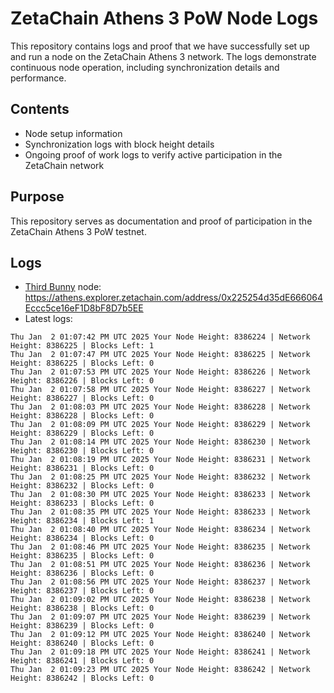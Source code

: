 # ZetaChain Athens 3 PoW Node Logs
This repository contains logs and proof that we have successfully set up and run a node on the ZetaChain Athens 3 network. The logs demonstrate continuous node operation, including synchronization details and performance.

## Contents
- Node setup information
- Synchronization logs with block height details
- Ongoing proof of work logs to verify active participation in the ZetaChain network

## Purpose
This repository serves as documentation and proof of participation in the ZetaChain Athens 3 PoW testnet.

## Logs

- [Third Bunny](https://thirdbunny.xyz/) node: https://athens.explorer.zetachain.com/address/0x225254d35dE666064Eccc5ce16eF1D8bF8D7b5EE
- Latest logs:
```
Thu Jan  2 01:07:42 PM UTC 2025 Your Node Height: 8386224 | Network Height: 8386225 | Blocks Left: 1
Thu Jan  2 01:07:47 PM UTC 2025 Your Node Height: 8386225 | Network Height: 8386225 | Blocks Left: 0
Thu Jan  2 01:07:53 PM UTC 2025 Your Node Height: 8386226 | Network Height: 8386226 | Blocks Left: 0
Thu Jan  2 01:07:58 PM UTC 2025 Your Node Height: 8386227 | Network Height: 8386227 | Blocks Left: 0
Thu Jan  2 01:08:03 PM UTC 2025 Your Node Height: 8386228 | Network Height: 8386228 | Blocks Left: 0
Thu Jan  2 01:08:09 PM UTC 2025 Your Node Height: 8386229 | Network Height: 8386229 | Blocks Left: 0
Thu Jan  2 01:08:14 PM UTC 2025 Your Node Height: 8386230 | Network Height: 8386230 | Blocks Left: 0
Thu Jan  2 01:08:19 PM UTC 2025 Your Node Height: 8386231 | Network Height: 8386231 | Blocks Left: 0
Thu Jan  2 01:08:25 PM UTC 2025 Your Node Height: 8386232 | Network Height: 8386232 | Blocks Left: 0
Thu Jan  2 01:08:30 PM UTC 2025 Your Node Height: 8386233 | Network Height: 8386233 | Blocks Left: 0
Thu Jan  2 01:08:35 PM UTC 2025 Your Node Height: 8386233 | Network Height: 8386234 | Blocks Left: 1
Thu Jan  2 01:08:40 PM UTC 2025 Your Node Height: 8386234 | Network Height: 8386234 | Blocks Left: 0
Thu Jan  2 01:08:46 PM UTC 2025 Your Node Height: 8386235 | Network Height: 8386235 | Blocks Left: 0
Thu Jan  2 01:08:51 PM UTC 2025 Your Node Height: 8386236 | Network Height: 8386236 | Blocks Left: 0
Thu Jan  2 01:08:56 PM UTC 2025 Your Node Height: 8386237 | Network Height: 8386237 | Blocks Left: 0
Thu Jan  2 01:09:02 PM UTC 2025 Your Node Height: 8386238 | Network Height: 8386238 | Blocks Left: 0
Thu Jan  2 01:09:07 PM UTC 2025 Your Node Height: 8386239 | Network Height: 8386239 | Blocks Left: 0
Thu Jan  2 01:09:12 PM UTC 2025 Your Node Height: 8386240 | Network Height: 8386240 | Blocks Left: 0
Thu Jan  2 01:09:18 PM UTC 2025 Your Node Height: 8386241 | Network Height: 8386241 | Blocks Left: 0
Thu Jan  2 01:09:23 PM UTC 2025 Your Node Height: 8386242 | Network Height: 8386242 | Blocks Left: 0
```
